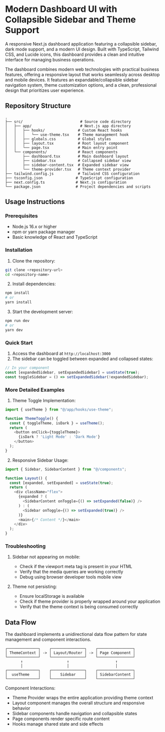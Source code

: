 # Modern Dashboard UI with Collapsible Sidebar and Theme Support

A responsive Next.js dashboard application featuring a collapsible sidebar, dark mode support, and a modern UI design. Built with TypeScript, Tailwind CSS, and Lucide icons, this dashboard provides a clean and intuitive interface for managing business operations.

The dashboard combines modern web technologies with practical business features, offering a responsive layout that works seamlessly across desktop and mobile devices. It features an expandable/collapsible sidebar navigation system, theme customization options, and a clean, professional design that prioritizes user experience.

## Repository Structure
```
.
├── src/                          # Source code directory
│   ├── app/                      # Next.js app directory
│   │   ├── hooks/               # Custom React hooks
│   │   │   └── use-theme.tsx    # Theme management hook
│   │   ├── globals.css          # Global styles
│   │   ├── layout.tsx           # Root layout component
│   │   └── page.tsx             # Main entry point
│   └── components/              # React components
│       ├── dashboard.tsx        # Main dashboard layout
│       ├── sidebar.tsx          # Collapsed sidebar view
│       ├── sidebar-content.tsx  # Expanded sidebar view
│       └── theme-provider.tsx   # Theme context provider
├── tailwind.config.js           # Tailwind CSS configuration
├── tsconfig.json               # TypeScript configuration
├── next.config.ts              # Next.js configuration
└── package.json                # Project dependencies and scripts
```

## Usage Instructions
### Prerequisites
- Node.js 16.x or higher
- npm or yarn package manager
- Basic knowledge of React and TypeScript

### Installation
1. Clone the repository:
```bash
git clone <repository-url>
cd <repository-name>
```

2. Install dependencies:
```bash
npm install
# or
yarn install
```

3. Start the development server:
```bash
npm run dev
# or
yarn dev
```

### Quick Start
1. Access the dashboard at `http://localhost:3000`
2. The sidebar can be toggled between expanded and collapsed states:
```typescript
// In your component
const [expandedSidebar, setExpandedSidebar] = useState(true);
const toggleSidebar = () => setExpandedSidebar(!expandedSidebar);
```

### More Detailed Examples
1. Theme Toggle Implementation:
```typescript
import { useTheme } from "@/app/hooks/use-theme";

function ThemeToggle() {
  const { toggleTheme, isDark } = useTheme();
  return (
    <button onClick={toggleTheme}>
      {isDark ? 'Light Mode' : 'Dark Mode'}
    </button>
  );
}
```

2. Responsive Sidebar Usage:
```typescript
import { Sidebar, SidebarContent } from "@/components";

function Layout() {
  const [expanded, setExpanded] = useState(true);
  return (
    <div className="flex">
      {expanded ? (
        <SidebarContent onToggle={() => setExpanded(false)} />
      ) : (
        <Sidebar onToggle={() => setExpanded(true)} />
      )}
      <main>{/* Content */}</main>
    </div>
  );
}
```

### Troubleshooting
1. Sidebar not appearing on mobile:
   - Check if the viewport meta tag is present in your HTML
   - Verify that the media queries are working correctly
   - Debug using browser developer tools mobile view

2. Theme not persisting:
   - Ensure localStorage is available
   - Check if theme provider is properly wrapped around your application
   - Verify that the theme context is being consumed correctly

## Data Flow
The dashboard implements a unidirectional data flow pattern for state management and component interactions.

```ascii
┌──────────────┐    ┌───────────────┐    ┌────────────────┐
│ ThemeContext │ -> │ Layout/Router │ -> │ Page Component │
└──────────────┘    └───────────────┘    └────────────────┘
       ↑                    ↑                     ↑
       │                    │                     │
┌──────────────┐    ┌───────────────┐    ┌────────────────┐
│  useTheme    │    │    Sidebar    │    │ SidebarContent │
└──────────────┘    └───────────────┘    └────────────────┘
```

Component Interactions:
- Theme Provider wraps the entire application providing theme context
- Layout component manages the overall structure and responsive behavior
- Sidebar components handle navigation and collapsible states
- Page components render specific route content
- Hooks manage shared state and side effects